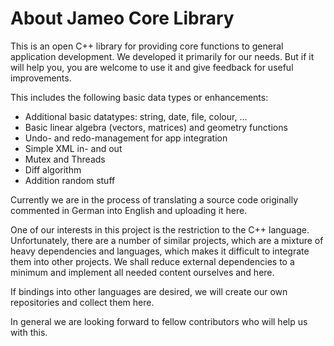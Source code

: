 About Jameo Core Library
==========================

This is an open C++ library for providing core functions to general application development. We developed it primarily for
our needs. But if it will help you, you are welcome to use it and give feedback for useful improvements.

This includes the following basic data types or enhancements:

- Additional basic datatypes: string, date, file, colour, ...
- Basic linear algebra (vectors, matrices) and geometry functions
- Undo- and redo-management for app integration
- Simple XML in- and out
- Mutex and Threads
- Diff algorithm
- Addition random stuff

Currently we are in the process of translating a source code originally commented in German into 
English and uploading it here.

One of our interests in this project is the restriction to the C++ language. Unfortunately, there 
are a number of similar projects, which are a mixture of heavy dependencies and languages, which makes
it difficult to integrate them into other projects. We shall reduce external dependencies to a minimum 
and implement all needed content ourselves and here.

If bindings into other languages are desired, we will create our own repositories and collect
them here. 

In general we are looking forward to fellow contributors who will help us with this.

